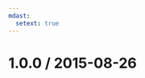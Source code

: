 ```yaml
---
mdast:
  setext: true
---
```


<!--lint disable no-multiple-toplevel-headings -->

1.0.0 / 2015-08-26
==================
